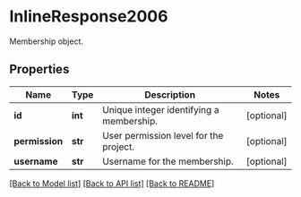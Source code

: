 # InlineResponse2006

Membership object.
## Properties
Name | Type | Description | Notes
------------ | ------------- | ------------- | -------------
**id** | **int** | Unique integer identifying a membership. | [optional] 
**permission** | **str** | User permission level for the project. | [optional] 
**username** | **str** | Username for the membership. | [optional] 

[[Back to Model list]](../README.md#documentation-for-models) [[Back to API list]](../README.md#documentation-for-api-endpoints) [[Back to README]](../README.md)


